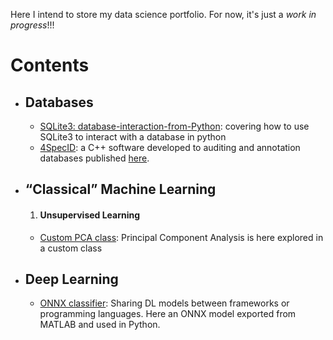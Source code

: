 Here I intend to store my data science portfolio. 
For now, it's just a *work in progress*!!!


# Contents
 - ## Databases
   - [SQLite3: database-interaction-from-Python](https://github.com/econdesousa/portfolio/blob/main/SQLite3-database-interaction-from-Python/sqlite3.ipynb): covering how to use SQLite3 to interact with a database in python
   - [4SpecID](https://github.com/4specid/4specid): a C++ software developed to auditing and annotation databases published [here](https://www.mdpi.com/2073-4425/12/1/61).
 - ## “Classical” Machine Learning
   1. #### Unsupervised Learning
   - [Custom PCA class](https://github.com/econdesousa/portfolio/blob/main/PCA/PCA.ipynb): Principal Component Analysis is here explored in a custom class

 - ## Deep Learning
   - [ONNX classifier](https://github.com/econdesousa/portfolio/blob/main/ONNXclassifier/onnxClassify.ipynb): Sharing DL models between frameworks or programming languages. Here an ONNX model exported from MATLAB and used in Python.



